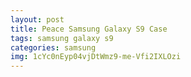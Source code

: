```yaml
---
layout: post
title: Peace Samsung Galaxy S9 Case
tags: samsung galaxy s9
categories: samsung
img: 1cYc0nEyp04vjDtWmz9-me-Vfi2IXLOzi
---
```

